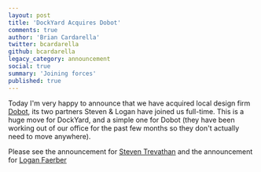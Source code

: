 ```yaml
---
layout: post
title: 'DockYard Acquires Dobot'
comments: true
author: 'Brian Cardarella'
twitter: bcardarella
github: bcardarella
legacy_category: announcement
social: true
summary: 'Joining forces'
published: true
---
```


Today I'm very happy to announce that we have acquired local design firm
[Dobot](http://dobotdo.com), its two partners Steven & Logan have joined us full-time.
This is a huge move for DockYard, and a simple one for Dobot (they have
been working out of our office for the past few months so they don't
actually need to move anywhere).

Please see the announcement for [Steven
Trevathan](http://reefpoints.dockyard.com/announcement/2013/07/08/steven-trevathan-is-a-dockyarder.html)
and the announcement for [Logan
Faerber](http://reefpoints.dockyard.com/announcement/2013/07/08/logan-faerber-is-a-dockyarder.html)
